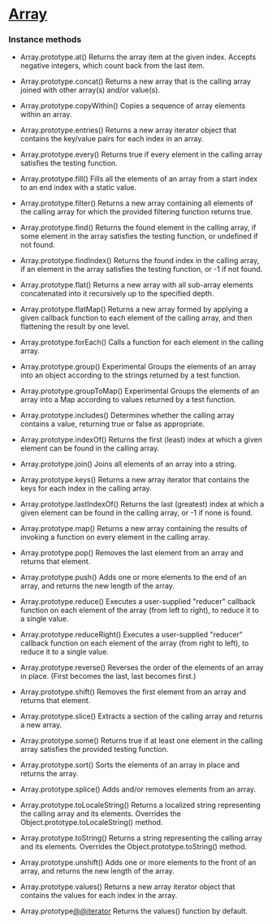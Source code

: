 # [Array](https://developer.mozilla.org/en-US/docs/Web/JavaScript/Reference/Global_Objects/Array#Iteration_methods)

### Instance methods
- Array.prototype.at()
Returns the array item at the given index. Accepts negative integers, which count back from the last item.

- Array.prototype.concat()
Returns a new array that is the calling array joined with other array(s) and/or value(s).

- Array.prototype.copyWithin()
Copies a sequence of array elements within an array.

- Array.prototype.entries()
Returns a new array iterator object that contains the key/value pairs for each index in an array.

- Array.prototype.every()
Returns true if every element in the calling array satisfies the testing function.

- Array.prototype.fill()
Fills all the elements of an array from a start index to an end index with a static value.

- Array.prototype.filter()
Returns a new array containing all elements of the calling array for which the provided filtering function returns true.

- Array.prototype.find()
Returns the found element in the calling array, if some element in the array satisfies the testing function, or undefined if not found.

- Array.prototype.findIndex()
Returns the found index in the calling array, if an element in the array satisfies the testing function, or -1 if not found.

- Array.prototype.flat()
Returns a new array with all sub-array elements concatenated into it recursively up to the specified depth.

- Array.prototype.flatMap()
Returns a new array formed by applying a given callback function to each element of the calling array, and then flattening the result by one level.

- Array.prototype.forEach()
Calls a function for each element in the calling array.

- Array.prototype.group() Experimental
Groups the elements of an array into an object according to the strings returned by a test function.

- Array.prototype.groupToMap() Experimental
Groups the elements of an array into a Map according to values returned by a test function.

- Array.prototype.includes()
Determines whether the calling array contains a value, returning true or false as appropriate.

- Array.prototype.indexOf()
Returns the first (least) index at which a given element can be found in the calling array.

- Array.prototype.join()
Joins all elements of an array into a string.

- Array.prototype.keys()
Returns a new array iterator that contains the keys for each index in the calling array.

- Array.prototype.lastIndexOf()
Returns the last (greatest) index at which a given element can be found in the calling array, or -1 if none is found.

- Array.prototype.map()
Returns a new array containing the results of invoking a function on every element in the calling array.

- Array.prototype.pop()
Removes the last element from an array and returns that element.

- Array.prototype.push()
Adds one or more elements to the end of an array, and returns the new length of the array.

- Array.prototype.reduce()
Executes a user-supplied "reducer" callback function on each element of the array (from left to right), to reduce it to a single value.

- Array.prototype.reduceRight()
Executes a user-supplied "reducer" callback function on each element of the array (from right to left), to reduce it to a single value.

- Array.prototype.reverse()
Reverses the order of the elements of an array in place. (First becomes the last, last becomes first.)

- Array.prototype.shift()
Removes the first element from an array and returns that element.

- Array.prototype.slice()
Extracts a section of the calling array and returns a new array.

- Array.prototype.some()
Returns true if at least one element in the calling array satisfies the provided testing function.

- Array.prototype.sort()
Sorts the elements of an array in place and returns the array.

- Array.prototype.splice()
Adds and/or removes elements from an array.

- Array.prototype.toLocaleString()
Returns a localized string representing the calling array and its elements. Overrides the Object.prototype.toLocaleString() method.

- Array.prototype.toString()
Returns a string representing the calling array and its elements. Overrides the Object.prototype.toString() method.

- Array.prototype.unshift()
Adds one or more elements to the front of an array, and returns the new length of the array.

- Array.prototype.values()
Returns a new array iterator object that contains the values for each index in the array.

- Array.prototype[@@iterator]()
Returns the values() function by default.

